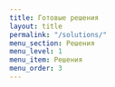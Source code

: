 ```yaml
---
title: Готовые решения
layout: title
permalink: "/solutions/"
menu_section: Решения
menu_level: 1
menu_item: Решения
menu_order: 3
---
```


